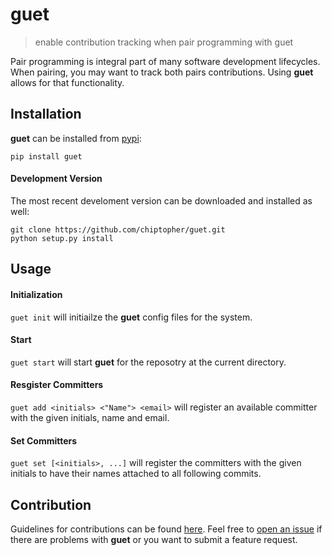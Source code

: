 # guet
> enable contribution tracking when pair programming with guet

Pair programming is integral part of many software development lifecycles. When pairing, you may want to track both
pairs contributions. Using **guet** allows for that functionality.


## Installation
**guet** can be installed from [pypi](https://pypi.org/project/guet/):

```
pip install guet
```

#### Development Version
The most recent develoment version can be downloaded and installed as well:

```
git clone https://github.com/chiptopher/guet.git
python setup.py install
```


## Usage

#### Initialization
`guet init` will initiailze the **guet** config files for the system.

#### Start
`guet start` will start **guet** for the reposotry at the current directory.
 
#### Resgister Committers
`guet add <initials> <"Name"> <email>` will register an available committer with the given initials, name and email.

#### Set Committers
`guet set [<initials>, ...]` will register the committers with the given initials to have their names attached to all
following commits.

## Contribution

Guidelines for contributions can be found [here](./docs/CONTRIBUTING.md). Feel free to 
[open an issue](https://github.com/chiptopher/guet/issues) if there are problems with **guet** or you want to submit a
feature request.